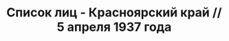 ---
title: Список лиц - Красноярский край // 5 апреля 1937 года
description: РГАСПИ, ф.17, т.1, оп.171, дело 409, лист 78
images:
- /disk/pictures/v01/17-171-409-078.jpg
- /disk/pictures/v01/17-171-409-079.jpg
- /disk/pictures/v01/17-171-409-080.jpg
- /disk/pictures/v01/17-171-409-081.jpg
- /disk/pictures/v01/17-171-409-082.jpg
- /disk/pictures/v01/17-171-409-083.jpg
---
